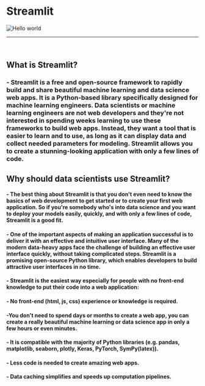 # Streamlit

<img src="https://res.cloudinary.com/dyd911kmh/image/upload/v1640050215/image27_frqkzv.png" alt="Hello world">
<hr><br>

## What is Streamlit?

### - Streamlit is a free and open-source framework to rapidly build and share beautiful machine learning and data science web apps. It is a Python-based library specifically designed for machine learning engineers. Data scientists or machine learning engineers are not web developers and they're not interested in spending weeks learning to use these frameworks to build web apps. Instead, they want a tool that is easier to learn and to use, as long as it can display data and collect needed parameters for modeling. Streamlit allows you to create a stunning-looking application with only a few lines of code.


## Why should data scientists use Streamlit?
#### - The best thing about Streamlit is that you don't even need to know the basics of web development to get started or to create your first web application. So if you're somebody who's into data science and you want to deploy your models easily, quickly, and with only a few lines of code, Streamlit is a good fit.

#### - One of the important aspects of making an application successful is to deliver it with an effective and intuitive user interface. Many of the modern data-heavy apps face the challenge of building an effective user interface quickly, without taking complicated steps. Streamlit is a promising open-source Python library, which enables developers to build attractive user interfaces in no time.

#### - Streamlit is the easiest way especially for people with no front-end knowledge to put their code into a web application:

#### - No front-end (html, js, css) experience or knowledge is required.
#### -You don't need to spend days or months to create a web app, you can create a really beautiful machine learning or data science app in only a few hours or even minutes.
#### - It is compatible with the majority of Python libraries (e.g. pandas, matplotlib, seaborn, plotly, Keras, PyTorch, SymPy(latex)).
#### - Less code is needed to create amazing web apps.
#### - Data caching simplifies and speeds up computation pipelines.

